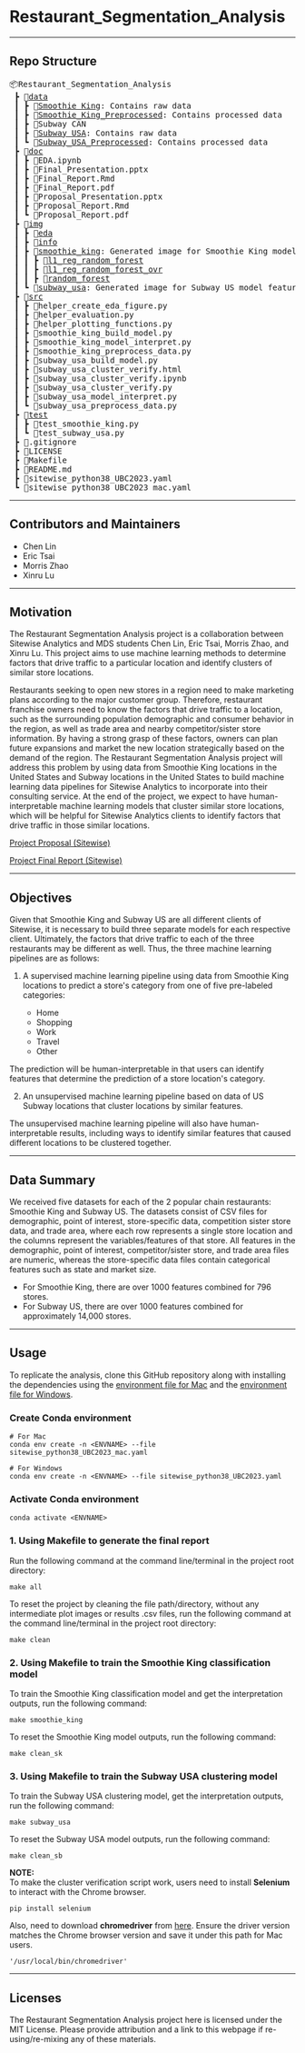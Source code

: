 # Restaurant_Segmentation_Analysis

<hr>

## Repo Structure

<pre>
📦Restaurant_Segmentation_Analysis
 ┣ 📂<a href="https://github.com/mozhao0331/Restaurant_Segmentation_Analysis/tree/main/data">data</a>
 ┃ ┣ 📂<a href="https://github.com/mozhao0331/Restaurant_Segmentation_Analysis/tree/main/data/Smoothie%20King">Smoothie King</a>: Contains raw data
 ┃ ┣ 📂<a href="https://github.com/mozhao0331/Restaurant_Segmentation_Analysis/tree/main/data/Smoothie_King_Preprocessed">Smoothie_King_Preprocessed</a>: Contains processed data
 ┃ ┣ 📂Subway CAN
 ┃ ┣ 📂<a href="https://github.com/mozhao0331/Restaurant_Segmentation_Analysis/tree/main/data/Subway%20USA">Subway USA</a>: Contains raw data
 ┃ ┗ 📂<a href="https://github.com/mozhao0331/Restaurant_Segmentation_Analysis/tree/main/data/Subway_USA_Preprocessed">Subway_USA_Preprocessed</a>: Contains processed data
 ┣ 📂<a href="https://github.com/mozhao0331/Restaurant_Segmentation_Analysis/tree/main/doc">doc</a>
 ┃ ┣ 📜EDA.ipynb
 ┃ ┣ 📜Final_Presentation.pptx
 ┃ ┣ 📜Final_Report.Rmd
 ┃ ┣ 📜Final_Report.pdf
 ┃ ┣ 📜Proposal_Presentation.pptx
 ┃ ┣ 📜Proposal_Report.Rmd
 ┃ ┗ 📜Proposal_Report.pdf
 ┣ 📂<a href="https://github.com/mozhao0331/Restaurant_Segmentation_Analysis/tree/main/img">img</a>
 ┃ ┣ 📂<a href="https://github.com/mozhao0331/Restaurant_Segmentation_Analysis/tree/main/img/eda">eda</a>
 ┃ ┣ 📂<a href="https://github.com/mozhao0331/Restaurant_Segmentation_Analysis/tree/main/img/info">info</a>
 ┃ ┣ 📂<a href="https://github.com/mozhao0331/Restaurant_Segmentation_Analysis/tree/main/img/smoothie_king">smoothie_king</a>: Generated image for Smoothie King model feature interpretation
 ┃ ┃ ┣ 📂<a href="https://github.com/mozhao0331/Restaurant_Segmentation_Analysis/tree/main/img/smoothie_king/l1_reg_random_forest">l1_reg_random_forest</a>
 ┃ ┃ ┣ 📂<a href="https://github.com/mozhao0331/Restaurant_Segmentation_Analysis/tree/main/img/smoothie_king/l1_reg_random_forest_ovr">l1_reg_random_forest_ovr</a>
 ┃ ┃ ┣ 📂<a href="https://github.com/mozhao0331/Restaurant_Segmentation_Analysis/tree/main/img/smoothie_king/random_forest">random_forest</a>
 ┃ ┗ 📂<a href="https://github.com/mozhao0331/Restaurant_Segmentation_Analysis/tree/main/img/subway_usa">subway_usa</a>: Generated image for Subway US model feature interpretation
 ┣ 📂<a href="https://github.com/mozhao0331/Restaurant_Segmentation_Analysis/tree/main/src">src</a>
 ┃ ┣ 📜helper_create_eda_figure.py
 ┃ ┣ 📜helper_evaluation.py
 ┃ ┣ 📜helper_plotting_functions.py
 ┃ ┣ 📜smoothie_king_build_model.py
 ┃ ┣ 📜smoothie_king_model_interpret.py
 ┃ ┣ 📜smoothie_king_preprocess_data.py
 ┃ ┣ 📜subway_usa_build_model.py
 ┃ ┣ 📜subway_usa_cluster_verify.html
 ┃ ┣ 📜subway_usa_cluster_verify.ipynb
 ┃ ┣ 📜subway_usa_cluster_verify.py
 ┃ ┣ 📜subway_usa_model_interpret.py
 ┃ ┗ 📜subway_usa_preprocess_data.py
 ┣ 📂<a href="https://github.com/mozhao0331/Restaurant_Segmentation_Analysis/tree/main/test">test</a>
 ┃ ┣ 📜test_smoothie_king.py
 ┃ ┗ 📜test_subway_usa.py
 ┣ 📜.gitignore
 ┣ 📜LICENSE
 ┣ 📜Makefile
 ┣ 📜README.md
 ┣ 📜sitewise_python38_UBC2023.yaml
 ┗ 📜sitewise_python38_UBC2023_mac.yaml
</pre>

<hr>

## Contributors and Maintainers

-   Chen Lin
-   Eric Tsai
-   Morris Zhao
-   Xinru Lu

<hr>

## Motivation

The Restaurant Segmentation Analysis project is a collaboration between Sitewise Analytics and MDS students Chen Lin, Eric Tsai, Morris Zhao, and Xinru Lu. This project aims to use machine learning methods to determine factors that drive traffic to a particular location and identify clusters of similar store locations.

Restaurants seeking to open new stores in a region need to make marketing plans according to the major customer group. Therefore, restaurant franchise owners need to know the factors that drive traffic to a location, such as the surrounding population demographic and consumer behavior in the region, as well as trade area and nearby competitor/sister store information. By having a strong grasp of these factors, owners can plan future expansions and market the new location strategically based on the demand of the region. The Restaurant Segmentation Analysis project will address this problem by using data from Smoothie King locations in the United States and Subway locations in the United States to build machine learning data pipelines for Sitewise Analytics to incorporate into their consulting service. At the end of the project, we expect to have human-interpretable machine learning models that cluster similar store locations, which will be helpful for Sitewise Analytics clients to identify factors that drive traffic in those similar locations.

[Project Proposal (Sitewise)](https://github.com/mozhao0331/Restaurant_Segmentation_Analysis/blob/main/doc/Proposal_Report.pdf)

[Project Final Report (Sitewise)](https://github.com/mozhao0331/Restaurant_Segmentation_Analysis/blob/main/doc/Final_Report.pdf)

<hr>

## Objectives

Given that Smoothie King and Subway US are all different clients of Sitewise, it is necessary to build three separate models for each respective client. Ultimately, the factors that drive traffic to each of the three restaurants may be different as well. Thus, the three machine learning pipelines are as follows:

1.  A supervised machine learning pipeline using data from Smoothie King locations to predict a store's category from one of five pre-labeled categories:

    -   Home
    -   Shopping
    -   Work
    -   Travel
    -   Other

The prediction will be human-interpretable in that users can identify features that determine the prediction of a store location's category.

2.  An unsupervised machine learning pipeline based on data of US Subway locations that cluster locations by similar features.

The unsupervised machine learning pipeline will also have human-interpretable results, including ways to identify similar features that caused different locations to be clustered together.

<hr>

## Data Summary

We received five datasets for each of the 2 popular chain restaurants: Smoothie King and Subway US. The datasets consist of CSV files for demographic, point of interest, store-specific data, competition sister store data, and trade area, where each row represents a single store location and the columns represent the variables/features of that store. All features in the demographic, point of interest, competitor/sister store, and trade area files are numeric, whereas the store-specific data files contain categorical features such as state and market size.

-   For Smoothie King, there are over 1000 features combined for 796 stores.
-   For Subway US, there are over 1000 features combined for approximately 14,000 stores.

<hr>

## Usage

To replicate the analysis, clone this GitHub repository along with installing the dependencies using the [environment file for Mac](/sitewise_python38_UBC2023_mac.yaml) and the [environment file for Windows](/sitewise_python38_UBC2023.yaml).

### Create Conda environment

```         
# For Mac
conda env create -n <ENVNAME> --file sitewise_python38_UBC2023_mac.yaml

# For Windows
conda env create -n <ENVNAME> --file sitewise_python38_UBC2023.yaml
```

### Activate Conda environment

```         
conda activate <ENVNAME>
```

### 1. Using Makefile to generate the final report

Run the following command at the command line/terminal in the project root directory:

```         
make all
```

To reset the project by cleaning the file path/directory, without any intermediate plot images or results .csv files, run the following command at the command line/terminal in the project root directory:

```         
make clean
```

### 2. Using Makefile to train the Smoothie King classification model

To train the Smoothie King classification model and get the interpretation outputs, run the following command:

```         
make smoothie_king
```

To reset the Smoothie King model outputs, run the following command:

```         
make clean_sk
```

### 3. Using Makefile to train the Subway USA clustering model

To train the Subway USA clustering model, get the interpretation outputs, run the following command:

```         
make subway_usa
```

To reset the Subway USA model outputs, run the following command:

```         
make clean_sb
```

**NOTE:**<br> To make the cluster verification script work, users need to install **Selenium** to interact with the Chrome browser.

```         
pip install selenium
```

Also, need to download **chromedriver** from [here](https://chromedriver.storage.googleapis.com/index.html). Ensure the driver version matches the Chrome browser version and save it under this path for Mac users.

```         
'/usr/local/bin/chromedriver'
```

<hr>

## Licenses

The Restaurant Segmentation Analysis project here is licensed under the MIT License. Please provide attribution and a link to this webpage if re-using/re-mixing any of these materials.
